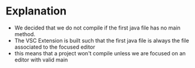 # Explanation
* We decided that we do not compile if the first java file has no main method.
* The VSC Extension is built such that the first java file is always the file associated to the focused editor
* this means that a project won't compile unless we are focused on an editor with valid main